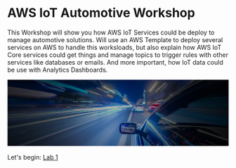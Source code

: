 # AWS IoT Automotive Workshop

This Workshop will show you how AWS IoT Services could be deploy to manage automotive solutions.
Will use an AWS Template to deploy several services on AWS to handle this worksloads, but also explain how AWS IoT Core services could get things and manage topics to trigger rules with other services like databases or emails.
And more important, how IoT data could be use with Analytics Dashboards.

![](imgs/media/auto.png)

Let's begin: [Lab 1](./Lab1.md)
